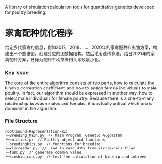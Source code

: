 A library of simulation calculation tools for quantitative genetics developed for poultry breeding.

# 家禽配种优化程序

给定多代家禽的信息，例如2017、2018、...、2020年的家禽配种和出雏方案，构建出一个族谱图，创建对应的图数据结构。然后采用遗传算法，给出2021年的家禽配种方案，目标为配种平均亲缘相关系数最小化。

### Key Issue
The core of the entire algorithm consists of two parts, how to calculate the kinship correlation coefficient, and how to assign female individuals to male poultry. 
In fact, our algorithm should be expressed in another way, how to select male individuals for female poultry. 
Because there is a one-to-many relationship between males and females, it is actually critical which one is dominant in the algorithm.


### File Structure
```text
root(Sound-Representation-KZ)
└─Breeding_Main.py  // Main Program, Genetic Algorithm
└─entities.py  // Poultry object and functions
└─breedingkits.py  // functions for breeding
└─xlsxreader.py  // used to read data from xlsx(Excel) files
└─func.py  // generate common value
└─kinship_calc.py  // test the calculation of kinship and inbreed
```



